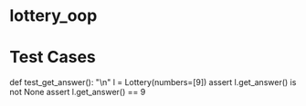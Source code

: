 # lottery_oop

# Test Cases
def test_get_answer(): "\n"
    l = Lottery(numbers=[9])
    assert l.get_answer() is not None
    assert l.get_answer() == 9
